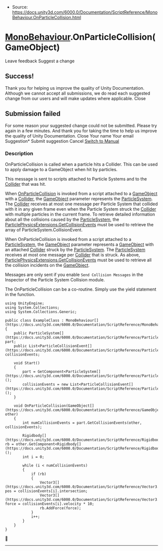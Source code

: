 * Source: https://docs.unity3d.com/6000.0/Documentation/ScriptReference/MonoBehaviour.OnParticleCollision.html

#  [MonoBehaviour](https://docs.unity3d.com/6000.0/Documentation/ScriptReference/MonoBehaviour.html).OnParticleCollision(GameObject)
Leave feedback
Suggest a change
## Success!
Thank you for helping us improve the quality of Unity Documentation. Although we cannot accept all submissions, we do read each suggested change from our users and will make updates where applicable.
Close
## Submission failed
For some reason your suggested change could not be submitted. Please <a>try again</a> in a few minutes. And thank you for taking the time to help us improve the quality of Unity Documentation.
Close
Your name Your email Suggestion* Submit suggestion
Cancel
[Switch to Manual](https://docs.unity3d.com/6000.0/Documentation/Manual/class-MonoBehaviour.html "Go to MonoBehaviour Component in the Manual")
### Description
OnParticleCollision is called when a particle hits a Collider.
This can be used to apply damage to a GameObject when hit by particles.  
  
This message is sent to scripts attached to Particle Systems and to the [Collider](https://docs.unity3d.com/6000.0/Documentation/ScriptReference/Collider.html) that was hit.  
  
When [OnParticleCollision](https://docs.unity3d.com/6000.0/Documentation/ScriptReference/MonoBehaviour.OnParticleCollision.html) is invoked from a script attached to a [GameObject](https://docs.unity3d.com/6000.0/Documentation/ScriptReference/GameObject.html) with a [Collider](https://docs.unity3d.com/6000.0/Documentation/ScriptReference/Collider.html), the [GameObject](https://docs.unity3d.com/6000.0/Documentation/ScriptReference/GameObject.html) parameter represents the [ParticleSystem](https://docs.unity3d.com/6000.0/Documentation/ScriptReference/ParticleSystem.html). The [Collider](https://docs.unity3d.com/6000.0/Documentation/ScriptReference/Collider.html) receives at most one message per Particle System that collided with it in any given frame even when the Particle System struck the [Collider](https://docs.unity3d.com/6000.0/Documentation/ScriptReference/Collider.html) with multiple particles in the current frame. To retrieve detailed information about all the collisions caused by the [ParticleSystem](https://docs.unity3d.com/6000.0/Documentation/ScriptReference/ParticleSystem.html), the [ParticlePhysicsExtensions.GetCollisionEvents](https://docs.unity3d.com/6000.0/Documentation/ScriptReference/ParticlePhysicsExtensions.GetCollisionEvents.html) must be used to retrieve the array of ParticleSystem.CollisionEvent.  
  
When OnParticleCollision is invoked from a script attached to a [ParticleSystem](https://docs.unity3d.com/6000.0/Documentation/ScriptReference/ParticleSystem.html), the [GameObject](https://docs.unity3d.com/6000.0/Documentation/ScriptReference/GameObject.html) parameter represents a [GameObject](https://docs.unity3d.com/6000.0/Documentation/ScriptReference/GameObject.html) with an attached [Collider](https://docs.unity3d.com/6000.0/Documentation/ScriptReference/Collider.html) struck by the [ParticleSystem](https://docs.unity3d.com/6000.0/Documentation/ScriptReference/ParticleSystem.html). The [ParticleSystem](https://docs.unity3d.com/6000.0/Documentation/ScriptReference/ParticleSystem.html) receives at most one message per [Collider](https://docs.unity3d.com/6000.0/Documentation/ScriptReference/Collider.html) that is struck. As above, [ParticlePhysicsExtensions.GetCollisionEvents](https://docs.unity3d.com/6000.0/Documentation/ScriptReference/ParticlePhysicsExtensions.GetCollisionEvents.html) must be used to retrieve all the collision incidents on the [GameObject](https://docs.unity3d.com/6000.0/Documentation/ScriptReference/GameObject.html).  
  
Messages are only sent if you enable `Send Collision Messages` in the Inspector of the Particle System Collision module.  
  
The OnParticleCollision can be a co-routine. Simply use the yield statement in the function.
```
using UnityEngine;
using System.Collections;
using System.Collections.Generic;  
  
public class ExampleClass : MonoBehaviour[](https://docs.unity3d.com/6000.0/Documentation/ScriptReference/MonoBehaviour.html)
{
    public ParticleSystem[](https://docs.unity3d.com/6000.0/Documentation/ScriptReference/ParticleSystem.html) part;
    public List<ParticleCollisionEvent[](https://docs.unity3d.com/6000.0/Documentation/ScriptReference/ParticleCollisionEvent.html)> collisionEvents;  
  
    void Start()
    {
        part = GetComponent<ParticleSystem[](https://docs.unity3d.com/6000.0/Documentation/ScriptReference/ParticleSystem.html)>();
        collisionEvents = new List<ParticleCollisionEvent[](https://docs.unity3d.com/6000.0/Documentation/ScriptReference/ParticleCollisionEvent.html)>();
    }  
  
    void OnParticleCollision(GameObject[](https://docs.unity3d.com/6000.0/Documentation/ScriptReference/GameObject.html) other)
    {
        int numCollisionEvents = part.GetCollisionEvents(other, collisionEvents);  
  
        Rigidbody[](https://docs.unity3d.com/6000.0/Documentation/ScriptReference/Rigidbody.html) rb = other.GetComponent<Rigidbody[](https://docs.unity3d.com/6000.0/Documentation/ScriptReference/Rigidbody.html)>();
        int i = 0;  
  
        while (i < numCollisionEvents)
        {
            if (rb)
            {
                Vector3[](https://docs.unity3d.com/6000.0/Documentation/ScriptReference/Vector3.html) pos = collisionEvents[i].intersection;
                Vector3[](https://docs.unity3d.com/6000.0/Documentation/ScriptReference/Vector3.html) force = collisionEvents[i].velocity * 10;
                rb.AddForce(force);
            }
            i++;
        }
    }
}

```

* * *
